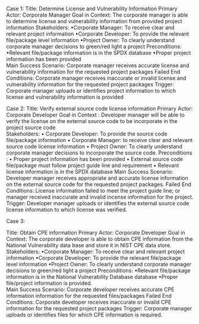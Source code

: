 Case 1:
Title: Determine License and Vulnerability Information 
Primary Actor: Corporate Manager
Goal in Context: The corporate manager is able to determine license and vulnerability information from provided project information
Stakeholders: 
 •Corporate Manager: To receive clear and relevant project information
 •Corporate Developer: To provide the relevant file/package level information 
 •Project Owner: To clearly understand corporate manager decisions to green/red light a project 
Preconditions: 
 •Relevant file/package information is in the SPDX database
 •Proper project information has been provided  
Main Success Scenario: Corporate manager receives accurate license and vulnerability information for the requested project packages
Failed End Conditions: Corporate manager receives inaccurate or invalid license and vulnerability information for the requested project packages
Trigger: Corporate manager uploads or identifies project information to which license and vulnerability information is provided



Case 2:
Title: Verify external source code license information
Primary Actor: Corporate Developer
Goal in Context : Developer manager will be able to verify the license on the external source code to be incorporate in the project source code  
Stakeholders:
•	Corporate Developer: To provide the source code file/package information
•	Corporate Manager: to receive clear and relevant source code license information
•	Project Owner: To clearly understand corporate manager decisions to incorporate the source code.
Preconditions :
•	Proper project information has been provided
•	External source code file/package must follow project guide line and requirement
•	Relevant license information is in the SPDX database
Main Success Scenario: Developer manager receives appropriate and accurate license information on the external source code for the requested project packages.
Failed End Conditions: License information failed to meet the project guide line; or manager received inaccurate and invalid incense information for the project.
Trigger: Developer manager uploads or identifies the external source code license information to which license was verified.


Case 3:

Title: Obtain CPE information 
Primary Actor: Corporate Developer
Goal in Context: The corporate developer is able to obtain CPE information from the National Vulnerability data base and store it in NIST CPE data store.
Stakeholders: 
 •Corporate Manager: To receive clear and relevant project information
 •Corporate Developer: To provide the relevant file/package level information 
 •Project Owner: To clearly understand corporate manager decisions to green/red light a project 
Preconditions: 
•Relevant file/package information is in the National Vulnerability Database database
•Proper file/project information is provided.  
Main Success Scenario: Corporate developer receives accurate CPE information information for the requested files/packages
Failed End Conditions: Corporate developer receives inaccurate or invalid CPE information for the requested project packages
Trigger: Corporate manager uploads or identifies files for which CPE information is required.
